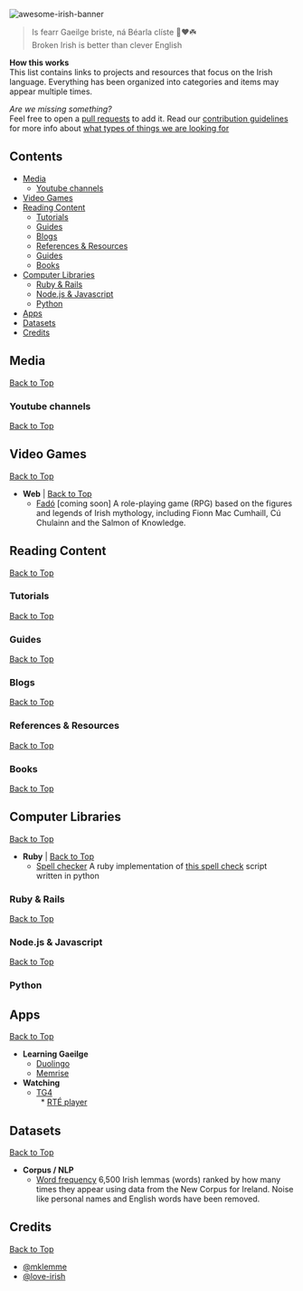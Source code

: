 ![awesome-irish-banner](https://user-images.githubusercontent.com/1305776/39796597-3e7f3d34-530c-11e8-9b52-b472034e5f4d.png)

> Is fearr Gaeilge briste, ná Béarla clíste 👏❤️☘️  
> Broken Irish is better than clever English 

**How this works**  
This list contains links to projects and resources that focus on the Irish language. Everything has been organized into categories and items may appear multiple times.

*Are we missing something?*  
Feel free to open a [pull requests](https://github.com/mklemme/awesome-irish/pulls) to add it. Read our [contribution guidelines](contributing.md) for more info about [what types of things we are looking for](contributing.md#accepted-items)

## Contents
- [Media](#reading-content)
  - [Youtube channels](#tutorials)
- [Video Games](#video-games)
- [Reading Content](#reading-content)
  - [Tutorials](#tutorials)
  - [Guides](#guides)
  - [Blogs](#blogs)
  - [References & Resources](#references)
  - [Guides](#online-courses)
  - [Books](#books)
- [Computer Libraries](#libraries)
  - [Ruby & Rails](#ruby)
  - [Node.js & Javascript](#node)
  - [Python](#ruby)
- [Apps](#apps)
- [Datasets](#datasets)
- [Credits](#credits)

## Media
[Back to Top](#contents)
### Youtube channels
[Back to Top](#contents)
## Video Games
[Back to Top](#contents)
 * <a id="web">**Web**</a> | [Back to Top](#contents)
   * [Fadó](https://www.rte.ie/lifestyle/living/2019/0321/1037756-fado-the-video-game-merging-irish-myths-with-modern-tech/) [coming soon] A role-playing game (RPG) based on the figures and legends of Irish mythology, including Fionn Mac Cumhaill, Cú Chulainn and the Salmon of Knowledge.
## Reading Content
[Back to Top](#contents)
### Tutorials
[Back to Top](#contents)
### Guides
[Back to Top](#contents)
### Blogs
[Back to Top](#contents)
### References & Resources
[Back to Top](#contents)
### Books
[Back to Top](#contents)
## Computer Libraries
[Back to Top](#contents)
 * <a id="ruby">**Ruby**</a> | [Back to Top](#contents)
   * [Spell checker](https://github.com/love-irish/spellchecker/) A ruby implementation of [this spell check](http://norvig.com/spell-correct.html) script written in python
### Ruby & Rails
[Back to Top](#contents)
### Node.js & Javascript
[Back to Top](#contents)
### Python
## Apps
[Back to Top](#contents)
 * <a id="learning">**Learning Gaeilge**</a>
   * [Duolingo](https://duolingo.com/) 
   * [Memrise](https://memrise.com/) 
* <a id="watching-content">**Watching**</a>
   * [TG4](https://www.tg4.ie/en/player/home/)  
   * [RTÉ player](https://www.rte.ie/player/assets/watch/)  
   
## Datasets
[Back to Top](#contents)

* <a id="language-datasets">**Corpus / NLP**</a>
   * [Word frequency](http://www.lexiconista.com/datasets/frequency-ga/) 6,500 Irish lemmas (words) ranked by how many times they appear using data from the New Corpus for Ireland. Noise like personal names and English words have been removed.

## Credits
[Back to Top](#contents)
* [@mklemme](https://github.com/mklemme) 
* [@love-irish](https://github.com/love-irish)
 
